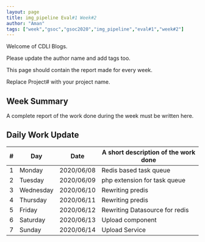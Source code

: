 ```yaml
---
layout: page
title: img_pipeline Eval#1 Week#2
author: "Aman"
tags: ["week","gsoc","gsoc2020","img_pipeline","eval#1","week#2"]
---
```

Welcome of CDLI Blogs.

Please update the author name and add tags too. 

This page should contain the report made for every week.

Replace Project# with your project name.

## Week Summary

A complete report of the work done during the week must be written here. 


## Daily Work Update

|\#|Day|Date|A short description of the work done|  
|---	|---	|---	|---	|  
|1   	| Monday 	|   2020/06/08	| Redis based task queue |  
|2   	| Tuesday  	|   2020/06/09	| php extension for task queue |  
|3   	| Wednesday  	|  2020/06/10 	| Rewriting predis |  
|4   	| Thursday  	|   2020/06/11	|   Rewriting predis |  
|5   	| Friday  	|   2020/06/12	|  Rewriting Datasource for redis |  
|6   	| Saturday  	|   2020/06/13	| Upload component |  
|7   	| Sunday  	|   2020/06/14	| Upload Service |  
